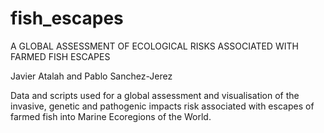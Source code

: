 # fish_escapes
A GLOBAL ASSESSMENT OF ECOLOGICAL RISKS ASSOCIATED WITH FARMED FISH ESCAPES

Javier Atalah and Pablo Sanchez-Jerez

Data and scripts used for a global assessment and visualisation of the invasive, genetic and pathogenic impacts risk associated with escapes of farmed fish into Marine Ecoregions of the World.
